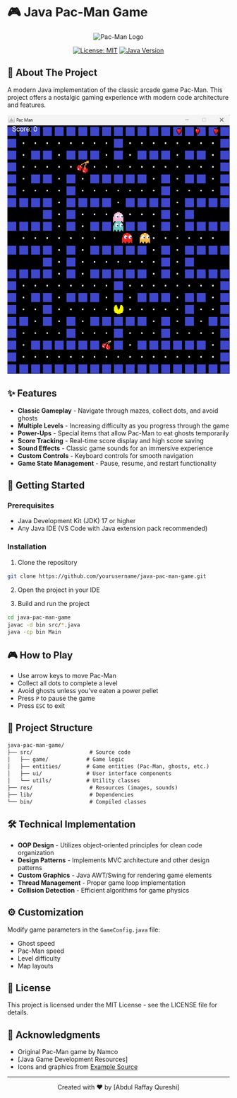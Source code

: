 # 🎮 Java Pac-Man Game

<div align="center">
  
![Pac-Man Logo](https://img.shields.io/badge/PAC--MAN-GAME-yellow?style=for-the-badge&logo=java&logoColor=white)

[![License: MIT](https://img.shields.io/badge/License-MIT-blue.svg)](https://opensource.org/licenses/MIT)
[![Java Version](https://img.shields.io/badge/Java-17%2B-orange)](https://www.oracle.com/java/)

</div>

## 📖 About The Project

A modern Java implementation of the classic arcade game Pac-Man. This project offers a nostalgic gaming experience with modern code architecture and features.

![Gameplay Screenshot](pacman%20image%20game.png)

## ✨ Features

- **Classic Gameplay** - Navigate through mazes, collect dots, and avoid ghosts
- **Multiple Levels** - Increasing difficulty as you progress through the game
- **Power-Ups** - Special items that allow Pac-Man to eat ghosts temporarily
- **Score Tracking** - Real-time score display and high score saving
- **Sound Effects** - Classic game sounds for an immersive experience
- **Custom Controls** - Keyboard controls for smooth navigation
- **Game State Management** - Pause, resume, and restart functionality

## 🚀 Getting Started

### Prerequisites

- Java Development Kit (JDK) 17 or higher
- Any Java IDE (VS Code with Java extension pack recommended)

### Installation

1. Clone the repository

```bash
git clone https://github.com/yourusername/java-pac-man-game.git
```

2. Open the project in your IDE

3. Build and run the project

```bash
cd java-pac-man-game
javac -d bin src/*.java
java -cp bin Main
```

## 🎮 How to Play

- Use arrow keys to move Pac-Man
- Collect all dots to complete a level
- Avoid ghosts unless you've eaten a power pellet
- Press `P` to pause the game
- Press `ESC` to exit

## 🧱 Project Structure

```
java-pac-man-game/
├── src/                  # Source code
│   ├── game/            # Game logic
│   ├── entities/        # Game entities (Pac-Man, ghosts, etc.)
│   ├── ui/              # User interface components
│   └── utils/           # Utility classes
├── res/                  # Resources (images, sounds)
├── lib/                  # Dependencies
└── bin/                  # Compiled classes
```

## 🛠️ Technical Implementation

- **OOP Design** - Utilizes object-oriented principles for clean code organization
- **Design Patterns** - Implements MVC architecture and other design patterns
- **Custom Graphics** - Java AWT/Swing for rendering game elements
- **Thread Management** - Proper game loop implementation
- **Collision Detection** - Efficient algorithms for game physics

## ⚙️ Customization

Modify game parameters in the `GameConfig.java` file:

- Ghost speed
- Pac-Man speed
- Level difficulty
- Map layouts

## 📝 License

This project is licensed under the MIT License - see the LICENSE file for details.

## 🙏 Acknowledgments

- Original Pac-Man game by Namco
- [Java Game Development Resources]
- Icons and graphics from [Example Source](https://canva.com)

---

<div align="center">
  Created with ❤️ by [Abdul Raffay Qureshi]
</div>
